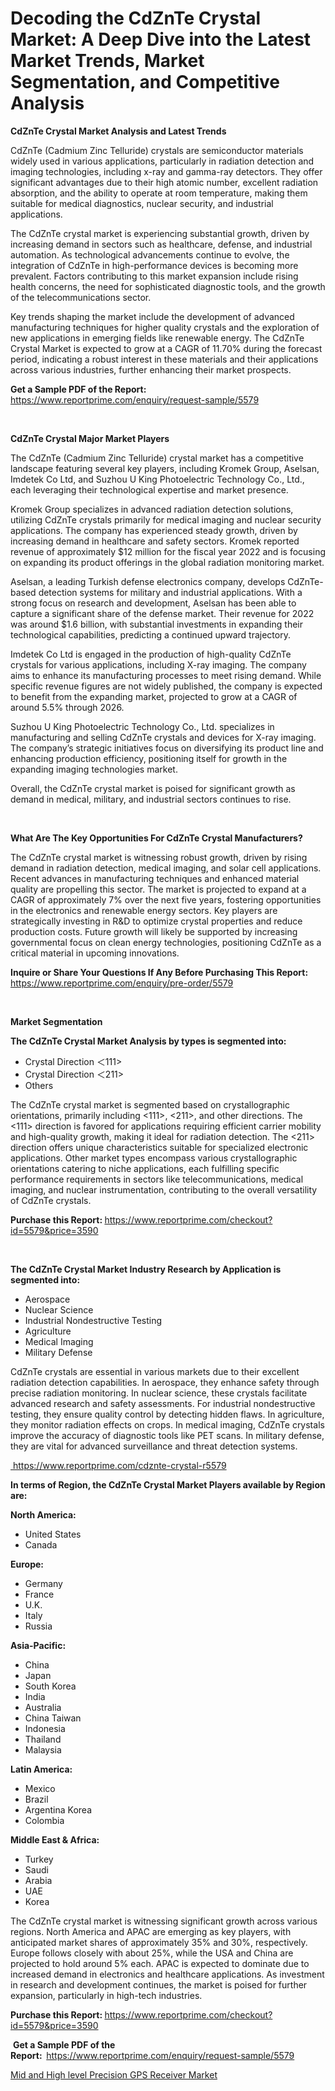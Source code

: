 <p><h1>Decoding the CdZnTe Crystal Market: A Deep Dive into the Latest Market Trends, Market Segmentation, and Competitive Analysis</h1></p><p><strong>CdZnTe Crystal Market Analysis and Latest Trends</strong></p>
<p><p>CdZnTe (Cadmium Zinc Telluride) crystals are semiconductor materials widely used in various applications, particularly in radiation detection and imaging technologies, including x-ray and gamma-ray detectors. They offer significant advantages due to their high atomic number, excellent radiation absorption, and the ability to operate at room temperature, making them suitable for medical diagnostics, nuclear security, and industrial applications.</p><p>The CdZnTe crystal market is experiencing substantial growth, driven by increasing demand in sectors such as healthcare, defense, and industrial automation. As technological advancements continue to evolve, the integration of CdZnTe in high-performance devices is becoming more prevalent. Factors contributing to this market expansion include rising health concerns, the need for sophisticated diagnostic tools, and the growth of the telecommunications sector.</p><p>Key trends shaping the market include the development of advanced manufacturing techniques for higher quality crystals and the exploration of new applications in emerging fields like renewable energy. The CdZnTe Crystal Market is expected to grow at a CAGR of 11.70% during the forecast period, indicating a robust interest in these materials and their applications across various industries, further enhancing their market prospects.</p></p>
<p><strong>Get a Sample PDF of the Report:&nbsp;</strong> <a href="https://www.reportprime.com/enquiry/request-sample/5579?utm_campaign=3513&utm_medium=2&utm_source=Github&utm_content=ia&utm_term=19032025&utm_id=cdznte-crystal">https://www.reportprime.com/enquiry/request-sample/5579</a></p>
<p>&nbsp;</p>
<p><strong>CdZnTe Crystal Major Market Players</strong></p>
<p><p>The CdZnTe (Cadmium Zinc Telluride) crystal market has a competitive landscape featuring several key players, including Kromek Group, Aselsan, Imdetek Co Ltd, and Suzhou U King Photoelectric Technology Co., Ltd., each leveraging their technological expertise and market presence.</p><p>Kromek Group specializes in advanced radiation detection solutions, utilizing CdZnTe crystals primarily for medical imaging and nuclear security applications. The company has experienced steady growth, driven by increasing demand in healthcare and safety sectors. Kromek reported revenue of approximately $12 million for the fiscal year 2022 and is focusing on expanding its product offerings in the global radiation monitoring market.</p><p>Aselsan, a leading Turkish defense electronics company, develops CdZnTe-based detection systems for military and industrial applications. With a strong focus on research and development, Aselsan has been able to capture a significant share of the defense market. Their revenue for 2022 was around $1.6 billion, with substantial investments in expanding their technological capabilities, predicting a continued upward trajectory.</p><p>Imdetek Co Ltd is engaged in the production of high-quality CdZnTe crystals for various applications, including X-ray imaging. The company aims to enhance its manufacturing processes to meet rising demand. While specific revenue figures are not widely published, the company is expected to benefit from the expanding market, projected to grow at a CAGR of around 5.5% through 2026.</p><p>Suzhou U King Photoelectric Technology Co., Ltd. specializes in manufacturing and selling CdZnTe crystals and devices for X-ray imaging. The company’s strategic initiatives focus on diversifying its product line and enhancing production efficiency, positioning itself for growth in the expanding imaging technologies market.</p><p>Overall, the CdZnTe crystal market is poised for significant growth as demand in medical, military, and industrial sectors continues to rise.</p></p>
<p>&nbsp;</p>
<p><strong>What Are The Key Opportunities For CdZnTe Crystal Manufacturers?</strong></p>
<p><p>The CdZnTe crystal market is witnessing robust growth, driven by rising demand in radiation detection, medical imaging, and solar cell applications. Recent advances in manufacturing techniques and enhanced material quality are propelling this sector. The market is projected to expand at a CAGR of approximately 7% over the next five years, fostering opportunities in the electronics and renewable energy sectors. Key players are strategically investing in R&D to optimize crystal properties and reduce production costs. Future growth will likely be supported by increasing governmental focus on clean energy technologies, positioning CdZnTe as a critical material in upcoming innovations.</p></p>
<p><strong>Inquire or Share Your Questions If Any Before Purchasing This Report:</strong> <a href="https://www.reportprime.com/enquiry/pre-order/5579?utm_campaign=3513&utm_medium=2&utm_source=Github&utm_content=ia&utm_term=19032025&utm_id=cdznte-crystal">https://www.reportprime.com/enquiry/pre-order/5579</a></p>
<p>&nbsp;</p>
<p><strong>Market Segmentation</strong></p>
<p><strong>The CdZnTe Crystal Market Analysis by types is segmented into:</strong></p>
<p><ul><li>Crystal Direction ＜111></li><li>Crystal Direction ＜211></li><li>Others</li></ul></p>
<p><p>The CdZnTe crystal market is segmented based on crystallographic orientations, primarily including <111>, <211>, and other directions. The <111> direction is favored for applications requiring efficient carrier mobility and high-quality growth, making it ideal for radiation detection. The <211> direction offers unique characteristics suitable for specialized electronic applications. Other market types encompass various crystallographic orientations catering to niche applications, each fulfilling specific performance requirements in sectors like telecommunications, medical imaging, and nuclear instrumentation, contributing to the overall versatility of CdZnTe crystals.</p></p>
<p><strong>Purchase this Report:&nbsp;</strong><a href="https://www.reportprime.com/checkout?id=5579&price=3590&utm_campaign=3513&utm_medium=2&utm_source=Github&utm_content=ia&utm_term=19032025&utm_id=cdznte-crystal">https://www.reportprime.com/checkout?id=5579&price=3590</a></p>
<p>&nbsp;</p>
<p><strong>The CdZnTe Crystal Market Industry Research by Application is segmented into:</strong></p>
<p><ul><li>Aerospace</li><li>Nuclear Science</li><li>Industrial Nondestructive Testing</li><li>Agriculture</li><li>Medical Imaging</li><li>Military Defense</li></ul></p>
<p><p>CdZnTe crystals are essential in various markets due to their excellent radiation detection capabilities. In aerospace, they enhance safety through precise radiation monitoring. In nuclear science, these crystals facilitate advanced research and safety assessments. For industrial nondestructive testing, they ensure quality control by detecting hidden flaws. In agriculture, they monitor radiation effects on crops. In medical imaging, CdZnTe crystals improve the accuracy of diagnostic tools like PET scans. In military defense, they are vital for advanced surveillance and threat detection systems.</p></p>
<p><a href="https://www.reportprime.com/cdznte-crystal-r5579?utm_campaign=3513&utm_medium=2&utm_source=Github&utm_content=ia&utm_term=19032025&utm_id=cdznte-crystal">&nbsp;https://www.reportprime.com/cdznte-crystal-r5579</a></p>
<p><strong>In terms of Region, the CdZnTe Crystal Market Players available by Region are:</strong></p>
<p>
    <p> <strong> North America: </strong>
        <ul>
            <li>United States</li>
            <li>Canada</li>
        </ul>
        </p> 
    <p> <strong> Europe: </strong>
        <ul>
            <li>Germany</li>
            <li>France</li>
            <li>U.K.</li>
            <li>Italy</li>
            <li>Russia</li>
        </ul>
        </p> 
    <p> <strong> Asia-Pacific: </strong>
        <ul>
            <li>China</li>
            <li>Japan</li>
            <li>South Korea</li>
            <li>India</li>
            <li>Australia</li>
            <li>China Taiwan</li>
            <li>Indonesia</li>
            <li>Thailand</li>
            <li>Malaysia</li>
        </ul>
        </p> 
    <p> <strong> Latin America: </strong>
        <ul>
            <li>Mexico</li>
            <li>Brazil</li>
            <li>Argentina Korea</li>
            <li>Colombia</li>
        </ul>
        </p> 
    <p> <strong> Middle East & Africa: </strong>
        <ul>
            <li>Turkey</li>
            <li>Saudi</li>
            <li>Arabia</li>
            <li>UAE</li>
            <li>Korea</li>
        </ul>
    </p>
    </p>
<p><p>The CdZnTe crystal market is witnessing significant growth across various regions. North America and APAC are emerging as key players, with anticipated market shares of approximately 35% and 30%, respectively. Europe follows closely with about 25%, while the USA and China are projected to hold around 5% each. APAC is expected to dominate due to increased demand in electronics and healthcare applications. As investment in research and development continues, the market is poised for further expansion, particularly in high-tech industries.</p></p>
<p><strong>Purchase this Report: </strong><a href="https://www.reportprime.com/checkout?id=5579&price=3590&utm_campaign=3513&utm_medium=2&utm_source=Github&utm_content=ia&utm_term=19032025&utm_id=cdznte-crystal">https://www.reportprime.com/checkout?id=5579&price=3590</a></p>
<p>&nbsp;<strong>Get a Sample PDF of the Report:&nbsp;&nbsp;</strong><a href="https://www.reportprime.com/enquiry/request-sample/5579?utm_campaign=3513&utm_medium=2&utm_source=Github&utm_content=ia&utm_term=19032025&utm_id=cdznte-crystal">https://www.reportprime.com/enquiry/request-sample/5579</a></p>
<p><strong></strong></p>
<p><p><a href="https://github.com/casimbrhelck/Market-Research-Report-List-1/blob/main/mid-and-high-level-precision-gps-receiver-market.md?utm_campaign=3513&utm_medium=2&utm_source=Github&utm_content=ia&utm_term=19032025&utm_id=cdznte-crystal">Mid and High level Precision GPS Receiver Market</a></p></p>
